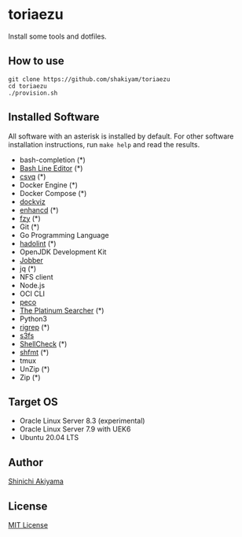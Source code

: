 toriaezu
========

Install some tools and dotfiles.

How to use
----------

```console
git clone https://github.com/shakiyam/toriaezu
cd toriaezu
./provision.sh
```

Installed Software
------------------

All software with an asterisk is installed by default.
For other software installation instructions, run `make help` and read the results.

* bash-completion (*)
* [Bash Line Editor](https://github.com/akinomyoga/ble.sh) (*)
* [csvq](https://github.com/mithrandie/csvq) (*)
* Docker Engine (*)
* Docker Compose (*)
* [dockviz](https://github.com/justone/dockviz)
* [enhancd](https://github.com/b4b4r07/enhancd) (*)
* [fzy](https://github.com/jhawthorn/fzy) (*)
* Git (*)
* Go Programming Language
* [hadolint](https://github.com/hadolint/hadolint) (*)
* OpenJDK Development Kit
* [Jobber](https://github.com/dshearer/jobber)
* jq (*)
* NFS client
* Node.js
* OCI CLI
* [peco](https://github.com/peco/peco)
* [The Platinum Searcher](https://github.com/monochromegane/the_platinum_searcher) (*)
* Python3
* [rigrep](https://github.com/BurntSushi/ripgrep) (*)
* [s3fs](https://github.com/s3fs-fuse/s3fs-fuse)
* [ShellCheck](https://github.com/koalaman/shellcheck) (*)
* [shfmt](https://github.com/mvdan/sh) (*)
* tmux
* UnZip (*)
* Zip (*)

Target OS
---------

* Oracle Linux Server 8.3 (experimental)
* Oracle Linux Server 7.9 with UEK6
* Ubuntu 20.04 LTS

Author
------

[Shinichi Akiyama](https://github.com/shakiyam)

License
-------

[MIT License](https://opensource.org/licenses/MIT)
